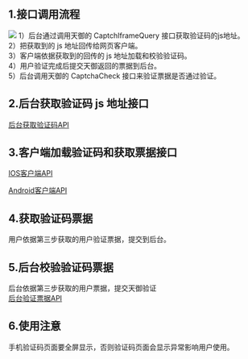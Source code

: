 ## 1.接口调用流程 ##
![](http://imgcache.tce.fsphere.cn/static/mc.qcloudimg.com/static/img/2db4947e1315ffb60e25183050fa55ba/image.jpg)
1）后台通过调用天御的 CaptchIframeQuery 接口获取验证码的js地址。 <br> 2）把获取到的 js 地址回传给网页客户端。<br> 3）客户端依据获取到的回传的 js 地址加载和校验验证码。<br> 4）用户验证完成后提交天御返回的票据到后台。<br> 5）后台调用天御的 CaptchaCheck 接口来验证票据是否通过验证。

## 2.后台获取验证码 js 地址接口 ##
[后台获取验证码API](http://tce.fsphere.cn/document/product/295/6620)

## 3.客户端加载验证码和获取票据接口 ##
[IOS客户端API](http://tce.fsphere.cn/document/product/295/2898)

[Android客户端API](http://tce.fsphere.cn/document/product/295/2897)

## 4.获取验证码票据
用户依据第三步获取的用户验证票据，提交到后台。

## 5.后台校验验证码票据
后台依据第三步获取的用户票据，提交天御验证
<br>[后台验证票据API](http://tce.fsphere.cn/document/product/295/6619)

## 6.使用注意
手机验证码页面要全屏显示，否则验证码页面会显示异常影响用户使用。
